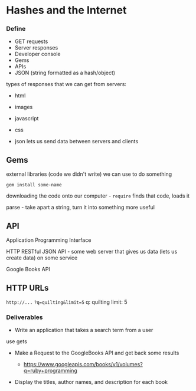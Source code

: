 # Hashes and the Internet

### Define

* GET requests
* Server responses
* Developer console
* Gems
* APIs
* JSON (string formatted as a hash/object)

types of responses that we can get from servers:
* html
* images
* javascript
* css

* json
lets us send data between servers and clients

## Gems

external libraries (code we didn't write)
we can use to do something

```
gem install some-name
```

downloading the code onto our computer - `require` finds that code, loads it

parse - take apart a string, turn it into something more useful


## API

Application Programming Interface

HTTP RESTful JSON API - some web server that gives us data (lets us create data) on some service

Google Books API


## HTTP URLs

`http://...`
`?q=quilting&limit=5`
q: quilting
limit: 5

### Deliverables

* Write an application that takes a search term from a user

use gets

* Make a Request to the GoogleBooks API and get back some results
  * https://www.googleapis.com/books/v1/volumes?q=ruby+programming
  
* Display the titles, author names, and description for each book
